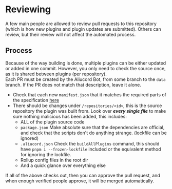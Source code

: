 # Reviewing

A few main people are allowed to review pull requests to this repository (which is how new plugins and plugin updates are submitted). Others can review, but their review will not affect the automated process.

## Process

Because of the way building is done, multiple plugins can be either updated or added in one commit. However, you only need to check the source once, as it is shared between plugins (per repository).\
Each PR must be created by the Aliucord Bot, from some branch to the `data` branch. If the PR does not match that description, leave it alone.

- Check that each new `manifest.json` that it matches the required parts of the specification [here](./manifest.md)
- There should be changes under `/repositories/<id>`, this is the source repository the plugin was built from. Look over ***every single file*** to make sure nothing malicious has been added, this includes:
  - ALL of the plugin source code
  - `package.json` Make absolute sure that the dependencies are official, and check that the scripts don't do anything strange. (lockfile can be ignored)
  - `.aliucord.json` Check the `buildAllPlugins` command, this should have `pnpm i --frozen-lockfile` included or the equivalent method for ignoring the lockfile.
  - Rollup config files in the root dir
  - And a quick glance over everything else

If all of the above checks out, then you can approve the pull request, and when enough verified people approve, it will be merged automatically.
